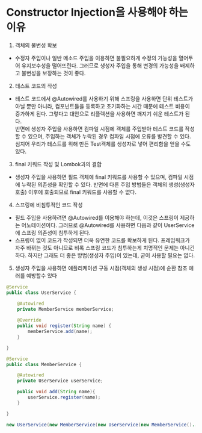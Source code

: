 # Constructor Injection을 사용해야 하는 이유
1. 객체의 불변성 확보
- 수정자 주입이나 일반 메소드 주입을 이용하면 불필요하게 수정의 가능성을 열어두어 유지보수성을 떨어뜨린다. 그러므로 생성자 주입을 통해 변경의 가능성을 배제하고 불변성을 보장하는 것이 좋다.
2. 테스트 코드의 작성
- 테스트 코드에서 @Autowired를 사용하기 위해 스프링을 사용하면 단위 테스트가 아닐 뿐만 아니라, 컴포넌트들을 등록하고 초기화하는 시간 때문에 테스트 비용이 증가하게 된다. 그렇다고 대안으로 리플렉션을 사용하면 깨지기 쉬운 테스트가 된다.   
반면에 생성자 주입을 사용하면 컴파일 시점에 객체를 주입받아 테스트 코드를 작성할 수 있으며, 주입하는 객체가 누락된 경우 컴파일 시점에 오류를 발견할 수 있다. 심지어 우리가 테스트를 위해 만든 Test객체를 생성자로 넣어 편리함을 얻을 수도 있다.
3. final 키워드 작성 및 Lombok과의 결합
- 생성자 주입을 사용하면 필드 객체에 final 키워드를 사용할 수 있으며, 컴파일 시점에 누락된 의존성을 확인할 수 있다. 반면에 다른 주입 방법들은 객체의 생성(생성자 호출) 이후에 호출되므로 final 키워드를 사용할 수 없다.
4. 스프링에 비침투적인 코드 작성
- 필드 주입을 사용하려면 @Autowired를 이용해야 하는데, 이것은 스프링이 제공하는 어노테이션이다. 그러므로 @Autowired를 사용하면 다음과 같이 UserService에 스프링 의존성이 침투하게 된다.
- 스프링이 없이 코드가 작성되면 더욱 유연한 코드를 확보하게 된다. 프레임워크가 자주 바뀌는 것도 아니므로 비록 스프링 코드가 침투하는게 치명적인 문제는 아니긴하다. 하지만 그래도 더 좋은 방법(생성자 주입)이 있는데, 굳이 사용할 필요는 없다.
5. 생성자 주입을 사용하면 애플리케이션 구동 시점(객체의 생성 시점)에 순환 참조 에러를 예방할수 있다

```java
@Service
public class UserService {

    @Autowired
    private MemberService memberService;
    
    @Override
    public void register(String name) {
        memberService.add(name);
    }

}

@Service
public class MemberService {

    @Autowired
    private UserService userService;

    public void add(String name){
        userService.register(name);
    }

}

new UserService(new MemberService(new UserService(new MemberService()...))) //이런식으로 스택오버플로우 발생 -> 서버가죽음
```

